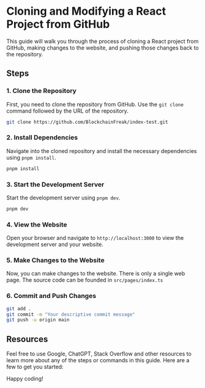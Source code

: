 # Cloning and Modifying a React Project from GitHub

This guide will walk you through the process of cloning a React project from GitHub, making changes to the website, and pushing those changes back to the repository.

## Steps

### 1. Clone the Repository
First, you need to clone the repository from GitHub. Use the `git clone` command followed by the URL of the repository.

```bash
git clone https://github.com/BlockchainFreak/index-test.git
```

### 2. Install Dependencies
Navigate into the cloned repository and install the necessary dependencies using `pnpm install`.

```bash
pnpm install
```

### 3. Start the Development Server
Start the development server using `pnpm dev`.

```bash
pnpm dev
```

### 4. View the Website
Open your browser and navigate to `http://localhost:3000` to view the development server and your website.

### 5. Make Changes to the Website
Now, you can make changes to the website. There is only a single web page. The source code can be founded in `src/pages/index.ts`

### 6. Commit and Push Changes

```bash
git add .
git commit -m "Your descriptive commit message"
git push -u origin main
```

## Resources
Feel free to use Google, ChatGPT, Stack Overflow and other resources to learn more about any of the steps or commands in this guide. Here are a few to get you started:

Happy coding!